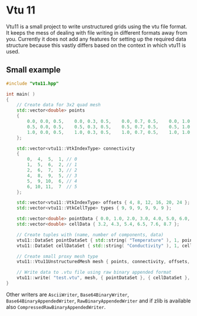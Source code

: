 # Vtu 11

Vtu11 is a small project to write unstructured grids using the vtu file format. It keeps the mess of dealing with file writing in different formats away from you. Currently it does not add any features for setting up the required data structure because this vastly differs based on the context in which vtu11 is used.

## Small example

```cpp
#include "vtu11.hpp"

int main( )
{
    // Create data for 3x2 quad mesh
    std::vector<double> points
    {
        0.0, 0.0, 0.5,    0.0, 0.3, 0.5,    0.0, 0.7, 0.5,    0.0, 1.0, 0.5, // 0,  1,  2,  3
        0.5, 0.0, 0.5,    0.5, 0.3, 0.5,    0.5, 0.7, 0.5,    0.5, 1.0, 0.5, // 4,  5,  6,  7
        1.0, 0.0, 0.5,    1.0, 0.3, 0.5,    1.0, 0.7, 0.5,    1.0, 1.0, 0.5  // 8,  9, 10, 11
    };

    std::vector<vtu11::VtkIndexType> connectivity
    {
        0,  4,  5,  1, // 0
        1,  5,  6,  2, // 1
        2,  6,  7,  3, // 2
        4,  8,  9,  5, // 3
        5,  9, 10,  6, // 4
        6, 10, 11,  7  // 5
    };

    std::vector<vtu11::VtkIndexType> offsets { 4, 8, 12, 16, 20, 24 };
    std::vector<vtu11::VtkCellType> types { 9, 9, 9, 9, 9, 9 };

    std::vector<double> pointData { 0.0, 1.0, 2.0, 3.0, 4.0, 5.0, 6.0, 7.0, 8.0, 9.0, 10.0, 11.0 };
    std::vector<double> cellData { 3.2, 4.3, 5.4, 6.5, 7.6, 8.7 };

    // Create tuples with (name, number of components, data)
    vtu11::DataSet pointDataSet { std::string( "Temperature" ), 1, pointData };
    vtu11::DataSet cellDataSet { std::string( "Conductivity" ), 1, cellData };

    // Create small proxy mesh type 
    vtu11::Vtu11UnstructuredMesh mesh { points, connectivity, offsets, types };

    // Write data to .vtu file using raw binary appended format
    vtu11::write( "test.vtu", mesh, { pointDataSet }, { cellDataSet }, vtu11::RawBinaryAppendedWriter { } );
}
```
Other writers are `AsciiWriter`, `Base64BinaryWriter`, `Base64BinaryAppendedWriter`, `RawBinaryAppendedWriter` and if zlib is available also `CompressedRawBinaryAppendedWriter`.
